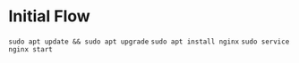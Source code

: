 # Initial Flow

`sudo apt update && sudo apt upgrade`
`sudo apt install nginx`
`sudo service nginx start`
